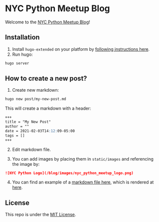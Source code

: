 # NYC Python Meetup Blog

Welcome to the [NYC Python Meetup Blog](https://nycpython.github.io/blog/)!

## Installation

1. Install `hugo-extended` on your platform by [following instructions here](https://gohugo.io/getting-started/installing/).
2. Run hugo:

```bash
hugo server
```

## How to create a new post?

1. Create new markdown:

```bash
hugo new post/my-new-post.md
```

This will create a markdown with a header:

```markdown
+++
title = "My New Post"
author = ""
date = 2021-02-03T14:12:09-05:00
tags = []
+++
```

2. Edit markdown file.

3. You can add images by placing them in `static/images` and referencing the image by:

```markdown
![NYC Python Logo](/blog/images/nyc_python_meetup_logo.png)
```

4. You can find an example of a [markdown file here](https://github.com/NYCPython/blog/blob/main/content/post/markdown-syntax-guide.md), which is rendered at [here](https://nycpython.github.io/blog/2021/02/03/markdown-syntax-guide/).

## License

This repo is under the [MIT License](LICENSE).
